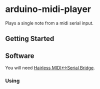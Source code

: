 # arduino-midi-player
Plays a single note from a midi serial input.
## Getting Started
## Software
You will need [Hairless MIDI<->Serial Bridge](https://projectgus.github.io/hairless-midiserial/).
### Using 
